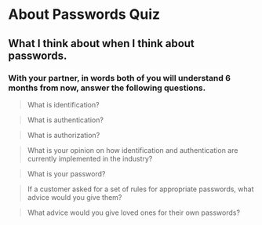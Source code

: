 # About Passwords Quiz
## What I think about when I think about passwords.

### With your partner, in words both of you will understand 6 months from now, answer the following questions.

> What is identification?

<!-- Answer here -->

> What is authentication?

<!-- Answer here -->

> What is authorization?

<!-- Answer here -->

> What is your opinion on how identification and authentication are currently implemented in the industry?

<!-- Answer here -->

> What is your password?

<!-- Answer here -->

> If a customer asked for a set of rules for appropriate passwords, what advice would you give them?

<!-- Answer here -->

> What advice would you give loved ones for their own passwords?

<!-- Answer here -->
